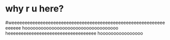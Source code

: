 # why r u here?
#weeeeeeeeeeeeeeeeeeeeeeeeeeeeeeeeeeeeeeeeeeeeeeeeeeeeeeeeeeeeeeeee hooooooooooooooooooooooooooooooooooo heeeeeeeeeeeeeeeeeeeeeeeeeeeeeeeeee hoooooooooooooooo
